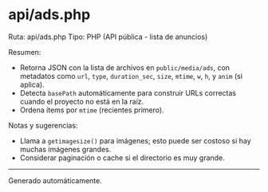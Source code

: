# api/ads.php

Ruta: api/ads.php
Tipo: PHP (API pública - lista de anuncios)

Resumen:
- Retorna JSON con la lista de archivos en `public/media/ads`, con metadatos como `url`, `type`, `duration_sec`, `size`, `mtime`, `w`, `h`, y `anim` (si aplica).
- Detecta `basePath` automáticamente para construir URLs correctas cuando el proyecto no está en la raíz.
- Ordena ítems por `mtime` (recientes primero).

Notas y sugerencias:
- Llama a `getimagesize()` para imágenes; esto puede ser costoso si hay muchas imágenes grandes.
- Considerar paginación o cache si el directorio es muy grande.

---
Generado automáticamente.